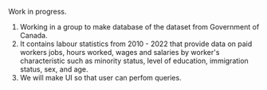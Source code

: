 Work in progress.

1. Working in a group to make database of the dataset from Government of Canada. 
2. It contains labour statistics from 2010 - 2022 that provide data on paid workers jobs, hours worked, wages and salaries by worker's characteristic such as minority status, level of education, immigration status, sex, and age.
3. We will make UI so that user can perfom queries.
